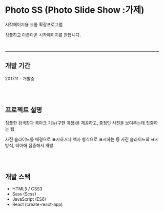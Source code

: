 # Photo SS (Photo Slide Show :가제)

시작페이지용 크롬 확장프로그램


심플하고 아름다운 시작페이지를 만듭니다.

<br/>

---

## 개발 기간

2017.11 - 개발중

<br/>
<br/>

## 프로젝트 설명

심플한 검색창과 북마크 기능(구현 미정)을 제공하고, 중점인 사진을 보여주는데 집중하는 웹.

사진 슬라이드를 배경으로 표시하거나 액자 형식으로 표시하는 등 사진 슬라이드의 표시 방식, 테마에 집중해서 개발.

<br/>
<br/>

## 개발 스택

- HTML5 / CSS3
- Sass (Scss)
- JavaScript (ES6)
- React (create-react-app)